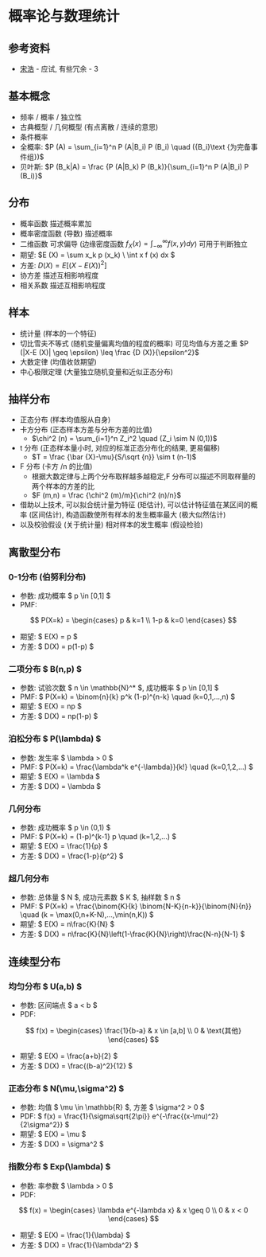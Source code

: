# 概率论与数理统计

## 参考资料

* [宋浩](https://space.bilibili.com/66607740) - 应试, 有些冗余 - 3

## 基本概念

* 频率 / 概率 / 独立性
* 古典概型 / 几何概型 (有点离散 / 连续的意思)
* 条件概率
* 全概率: $P (A) = \sum_{i=1}^n P (A|B_i) P (B_i) \quad ({B_i}\text {为完备事件组})$
* 贝叶斯: $P (B_k|A) = \frac {P (A|B_k) P (B_k)}{\sum_{i=1}^n P (A|B_i) P (B_i)}$

## 分布

* 概率函数 描述概率累加
* 概率密度函数 (导数) 描述概率
* 二维函数 可求偏导 (边缘密度函数 $f_X (x) = \int_{-\infty}^\infty f (x,y) dy$) 可用于判断独立
* 期望: $E (X) =  \sum x_k p (x_k) \ \int x f (x) dx $
* 方差: $D (X) = E \left [ (X-E (X))^2 \right ]$
* 协方差 描述互相影响程度
* 相关系数 描述互相影响程度

## 样本

* 统计量 (样本的一个特征)
* 切比雪夫不等式 (随机变量偏离均值的程度的概率) 可见均值与方差之重 $P (|X-E (X)| \geq \epsilon) \leq \frac {D (X)}{\epsilon^2}$
* 大数定律 (均值收敛期望)
* 中心极限定理 (大量独立随机变量和近似正态分布)

## 抽样分布

* 正态分布 (样本均值服从自身)
* 卡方分布 (正态样本方差与分布方差的比值)
    * $\chi^2 (n) = \sum_{i=1}^n Z_i^2 \quad (Z_i \sim N (0,1))$
* t 分布 (正态样本量小时, 对应的标准正态分布化的结果, 更易偏移)
    * $T = \frac {\bar {X}-\mu}{S/\sqrt {n}} \sim t (n-1)$
* F 分布 (卡方 /n 的比值)
    * 根据大数定律与上两个分布取样越多越稳定,F 分布可以描述不同取样量的两个样本的方差的比
    * $F (m,n) = \frac {\chi^2 (m)/m}{\chi^2 (n)/n}$
* 借助以上技术, 可以拟合统计量为特征 (矩估计), 可以估计特征值在某区间的概率 (区间估计), 构造函数使所有样本的发生概率最大 (极大似然估计)
* 以及校验假设 (关于统计量) 相对样本的发生概率 (假设检验)

## 离散型分布

### 0-1分布 (伯努利分布)

* 参数: 成功概率 $ p \in [0,1] $
* PMF:

$$ P(X=k) = \begin{cases}
p & k=1 \\
1-p & k=0
\end{cases}
$$

* 期望: $ E(X) = p $
* 方差: $ D(X) = p(1-p) $

### 二项分布 $ B(n,p) $

* 参数: 试验次数 $ n \in \mathbb{N}^* $, 成功概率 $ p \in [0,1] $
* PMF: $ P(X=k) = \binom{n}{k} p^k (1-p)^{n-k} \quad (k=0,1,...,n) $
* 期望: $ E(X) = np $
* 方差: $ D(X) = np(1-p) $

### 泊松分布 $ P(\lambda) $

* 参数: 发生率 $ \lambda > 0 $
* PMF: $ P(X=k) = \frac{\lambda^k e^{-\lambda}}{k!} \quad (k=0,1,2,...) $
* 期望: $ E(X) = \lambda $
* 方差: $ D(X) = \lambda $

### 几何分布

* 参数: 成功概率 $ p \in (0,1) $
* PMF: $ P(X=k) = (1-p)^{k-1} p \quad (k=1,2,...) $
* 期望: $ E(X) = \frac{1}{p} $
* 方差: $ D(X) = \frac{1-p}{p^2} $

### 超几何分布

* 参数: 总体量 $ N $, 成功元素数 $ K $, 抽样数 $ n $
* PMF: $ P(X=k) = \frac{\binom{K}{k} \binom{N-K}{n-k}}{\binom{N}{n}} \quad (k = \max(0,n+K-N),...,\min(n,K)) $
* 期望: $ E(X) = n\frac{K}{N} $
* 方差: $ D(X) = n\frac{K}{N}\left(1-\frac{K}{N}\right)\frac{N-n}{N-1} $

## 连续型分布

### 均匀分布 $ U(a,b) $

* 参数: 区间端点 $ a < b $
* PDF:

$$
f(x) = \begin{cases}
\frac{1}{b-a} & x \in [a,b] \\
0 & \text{其他}
\end{cases}
$$

* 期望: $ E(X) = \frac{a+b}{2} $
* 方差: $ D(X) = \frac{(b-a)^2}{12} $

### 正态分布 $ N(\mu,\sigma^2) $

* 参数: 均值 $ \mu \in \mathbb{R} $, 方差 $ \sigma^2 > 0 $
* PDF: $ f(x) = \frac{1}{\sigma\sqrt{2\pi}} e^{-\frac{(x-\mu)^2}{2\sigma^2}} $
* 期望: $ E(X) = \mu $
* 方差: $ D(X) = \sigma^2 $

### 指数分布 $ Exp(\lambda) $

* 参数: 率参数 $ \lambda > 0 $
* PDF:

$$
f(x) = \begin{cases}
\lambda e^{-\lambda x} & x \geq 0 \\
0 & x < 0
\end{cases}
$$

* 期望: $ E(X) = \frac{1}{\lambda} $
* 方差: $ D(X) = \frac{1}{\lambda^2} $
